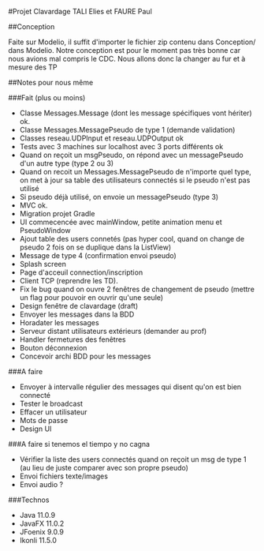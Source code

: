 #Projet Clavardage TALI Elies et FAURE Paul

##Conception 

Faite sur Modelio, il suffit d'importer le fichier zip contenu dans Conception/ dans Modelio.
Notre conception est pour le moment pas très bonne car nous avions mal compris le CDC. Nous allons donc la changer au fur et à mesure des TP

##Notes pour nous même

###Fait (plus ou moins)

- Classe Messages.Message (dont les message spécifiques vont hériter) ok.
- Classe Messages.MessagePseudo de type 1 (demande validation)
- Classes reseau.UDPInput et reseau.UDPOutput ok
- Tests avec 3 machines sur localhost avec 3 ports différents ok
- Quand on reçoit un msgPseudo, on répond avec un messagePseudo d'un autre type (type 2 ou 3)
- Quand on recoit un Messages.MessagePseudo de n'importe quel type, on met à jour sa table des utilisateurs connectés si le pseudo n'est pas utilisé
- Si pseudo déjà utilisé, on envoie un messagePseudo (type 3)
- MVC ok.
- Migration projet Gradle
- UI commecencée avec mainWindow, petite animation menu et PseudoWindow
- Ajout table des users connetés (pas hyper cool, quand on change de pseudo 2 fois on se duplique dans la ListView)
- Message de type 4 (confirmation envoi pseudo)
- Splash screen
- Page d'acceuil connection/inscription
- Client TCP (reprendre les TD).
- Fix le bug quand on ouvre 2 fenêtres de changement de pseudo (mettre un flag pour pouvoir en ouvrir qu'une seule)
- Design fenêtre de clavardage (draft)
- Envoyer les messages dans la BDD
- Horadater les messages
- Serveur distant utilisateurs extérieurs (demander au prof)
- Handler fermetures des fenêtres
- Bouton déconnexion
- Concevoir archi BDD pour les messages

###A faire

- Envoyer à intervalle régulier des messages qui disent qu'on est bien connecté
- Tester le broadcast
- Effacer un utilisateur
- Mots de passe
- Design UI

###A faire si tenemos el tiempo y no cagna

- Vérifier la liste des users connectés quand on reçoit un msg de type 1 (au lieu de juste comparer avec son propre pseudo)
- Envoi fichiers texte/images
- Envoi audio ?


###Technos

- Java 11.0.9
- JavaFX 11.0.2
- JFoenix 9.0.9
- Ikonli 11.5.0
